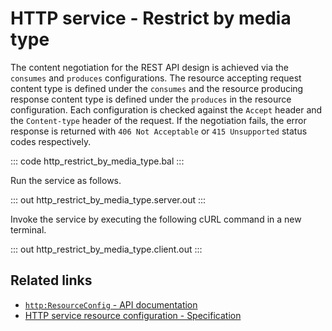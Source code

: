# HTTP service - Restrict by media type

The content negotiation for the REST API design is achieved via the `consumes` and `produces` configurations. The resource accepting request content type is defined under the `consumes` and the resource producing response content type is defined under the `produces` in the resource configuration. Each configuration is checked against the `Accept` header and the `Content-type` header of the request. If the negotiation fails, the error response is returned with `406 Not Acceptable` or `415 Unsupported` status codes respectively.

::: code http_restrict_by_media_type.bal :::

Run the service as follows.

::: out http_restrict_by_media_type.server.out :::

Invoke the service by executing the following cURL command in a new terminal.

::: out http_restrict_by_media_type.client.out :::

## Related links
- [`http:ResourceConfig` - API documentation](https://lib.ballerina.io/ballerina/http/latest/records/HttpResourceConfig)
- [HTTP service resource configuration - Specification](/spec/http/#42-resource-configuration)
